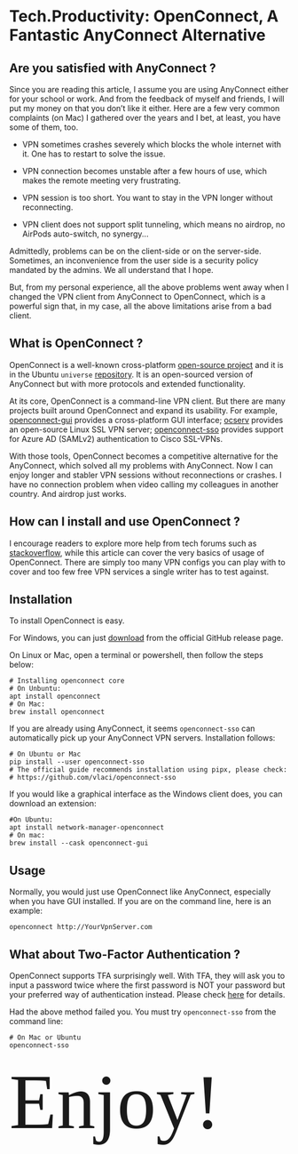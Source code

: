# Tech.Productivity: OpenConnect, A Fantastic AnyConnect Alternative

## Are you satisfied with AnyConnect ?

Since you are reading this article, I assume you are using AnyConnect either for your school or work. And from the feedback of myself and friends, I will put my money on that you don’t like it either. Here are a few very common complaints (on Mac) I gathered over the years and I bet, at least, you have some of them, too.

* VPN sometimes crashes severely which blocks the whole internet with it. One has to restart to solve the issue.

* VPN connection becomes unstable after a few hours of use, which makes the remote meeting very frustrating.

* VPN session is too short. You want to stay in the VPN longer without reconnecting.

* VPN client does not support split tunneling, which means no airdrop, no AirPods auto-switch, no synergy...

Admittedly, problems can be on the client-side or on the server-side. Sometimes, an inconvenience from the user side is a security policy mandated by the admins. We all understand that I hope.

But, from my personal experience, all the above problems went away when I changed the VPN client from AnyConnect to OpenConnect, which is a powerful sign that, in my case, all the above limitations arise from a bad client.

## What is OpenConnect ?

OpenConnect is a well-known cross-platform [open-source project](https://www.infradead.org/openconnect/index.html) and it is in the Ubuntu `universe` [repository](https://packages.ubuntu.com/hirsute/openconnect). It is an open-sourced version of AnyConnect but with more protocols and extended functionality.

At its core, OpenConnect is a command-line VPN client. But there are many projects built around OpenConnect and expand its usability. For example, [openconnect-gui](https://gitlab.com/openconnect/openconnect-gui) provides a cross-platform GUI interface; [ocserv](https://gitlab.com/openconnect/ocserv/) provides an open-source Linux SSL VPN server; [openconnect-sso](https://github.com/vlaci/openconnect-sso) provides support for Azure AD (SAMLv2) authentication to Cisco SSL-VPNs.

With those tools, OpenConnect becomes a competitive alternative for the AnyConnect, which solved all my problems with AnyConnect. Now I can enjoy longer and stabler VPN sessions without reconnections or crashes. I have no connection problem when video calling my colleagues in another country. And airdrop just works.

## How can I install and use OpenConnect ?

I encourage readers to explore more help from tech forums such as [stackoverflow](https://stackoverflow.com/questions/tagged/openconnect), while this article can cover the very basics of usage of OpenConnect. There are simply too many VPN configs you can play with to cover and too few free VPN services a single writer has to test against.

## Installation 

To install OpenConnect is easy.

For Windows, you can just [download](https://github.com/openconnect/openconnect-gui/releases) from the official GitHub release page.

On Linux or Mac, open a terminal or powershell, then follow the steps below:

	# Installing openconnect core
	# On Unbuntu:
	apt install openconnect
	# On Mac:
	brew install openconnect

If you are already using AnyConnect, it seems ``openconnect-sso`` can automatically pick up your AnyConnect VPN servers. Installation follows:

	# On Ubuntu or Mac
	pip install --user openconnect-sso
	# The official guide recommends installation using pipx, please check:
	# https://github.com/vlaci/openconnect-sso

If you would like a graphical interface as the Windows client does, you can download an extension:

	#On Ubuntu:
	apt install network-manager-openconnect
	# On mac:
	brew install --cask openconnect-gui

## Usage

Normally, you would just use OpenConnect like AnyConnect, especially when you have GUI installed. If you are on the command line, here is an example:

	openconnect http://YourVpnServer.com

## What about Two-Factor Authentication ?

OpenConnect supports TFA surprisingly well. With TFA, they will ask you to input a password twice where the first password is NOT your password but your preferred way of authentication instead. Please check [here](https://dmoerner.wordpress.com/2015/11/04/howto-openconnect-vpn-with-duo-multifactor-authentication/) for details. 

Had the above method failed you. You must try ``openconnect-sso`` from the command line:

	# On Mac or Ubuntu
	openconnect-sso

<span style="font-family:Papyrus; font-size:10em;">Enjoy!</span>